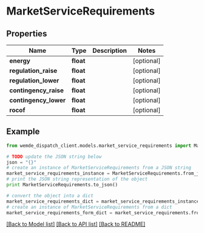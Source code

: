 # MarketServiceRequirements


## Properties

Name | Type | Description | Notes
------------ | ------------- | ------------- | -------------
**energy** | **float** |  | [optional] 
**regulation_raise** | **float** |  | [optional] 
**regulation_lower** | **float** |  | [optional] 
**contingency_raise** | **float** |  | [optional] 
**contingency_lower** | **float** |  | [optional] 
**rocof** | **float** |  | [optional] 

## Example

```python
from wemde_dispatch_client.models.market_service_requirements import MarketServiceRequirements

# TODO update the JSON string below
json = "{}"
# create an instance of MarketServiceRequirements from a JSON string
market_service_requirements_instance = MarketServiceRequirements.from_json(json)
# print the JSON string representation of the object
print MarketServiceRequirements.to_json()

# convert the object into a dict
market_service_requirements_dict = market_service_requirements_instance.to_dict()
# create an instance of MarketServiceRequirements from a dict
market_service_requirements_form_dict = market_service_requirements.from_dict(market_service_requirements_dict)
```
[[Back to Model list]](../README.md#documentation-for-models) [[Back to API list]](../README.md#documentation-for-api-endpoints) [[Back to README]](../README.md)


